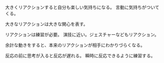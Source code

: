 大きくリアクションすると自分も楽しい気持ちになる。
言動に気持ちがついてくる。

大きなリアクションは大きな関心を表す。

リアクションは練習が必要。
演技に近い。ジェスチャーなどもリアクション。

余計な動きをすると、本来のリアクションが相手にわかりづらくなる。

反応の前に思考が入ると反応が遅れる。
瞬時に反応できるように練習する。
